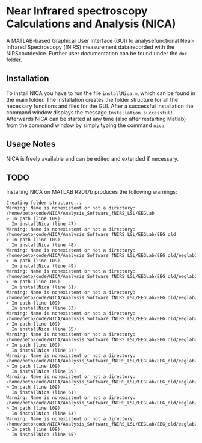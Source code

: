 # Near Infrared spectroscopy Calculations and Analysis (NICA)

A MATLAB-based Graphical  User  Interface  (GUI)  to analysefunctional  Near-Infrared  Spectroscopy  (fNIRS) measurement data recorded with the NIRScoutdevice. Further user documentation can be found under the `doc` folder.

## Installation

To install NICA you have to run the file `installNica.m`, which can be found in the main folder. The  installation  creates  the  folder  structure  for  all  the  necessary  functions  and  files  for  the GUI.  After  a  successful  installation  the  command  window  displays  the  message `Installation successful!`. Afterwards NICA can  be  started  at  any  time  (also  after restarting Matlab)  from  the  command window by simply typing the command `nica`.

## Usage Notes

NICA is freely available and can be edited and extended if necessary.


## TODO

Installing NICA on MATLAB R2017b produces the following warnings:

```
Creating folder structure...
Warning: Name is nonexistent or not a directory: /home/beto/code/NICA/Analysis_Software_fNIRS_LSL/EEGLab
> In path (line 109)
  In installNica (line 47)
Warning: Name is nonexistent or not a directory: /home/beto/code/NICA/Analysis_Software_fNIRS_LSL/EEGLab/EEG_old
> In path (line 109)
  In installNica (line 48)
Warning: Name is nonexistent or not a directory:
/home/beto/code/NICA/Analysis_Software_fNIRS_LSL/EEGLab/EEG_old/eeglab2008October01_beta
> In path (line 109)
  In installNica (line 49)
Warning: Name is nonexistent or not a directory:
/home/beto/code/NICA/Analysis_Software_fNIRS_LSL/EEGLab/EEG_old/eeglab2008October01_beta/functions
> In path (line 109)
  In installNica (line 51)
Warning: Name is nonexistent or not a directory:
/home/beto/code/NICA/Analysis_Software_fNIRS_LSL/EEGLab/EEG_old/eeglab2008October01_beta/functions/adminfunc
> In path (line 109)
  In installNica (line 53)
Warning: Name is nonexistent or not a directory:
/home/beto/code/NICA/Analysis_Software_fNIRS_LSL/EEGLab/EEG_old/eeglab2008October01_beta/functions/miscfunc
> In path (line 109)
  In installNica (line 55)
Warning: Name is nonexistent or not a directory:
/home/beto/code/NICA/Analysis_Software_fNIRS_LSL/EEGLab/EEG_old/eeglab2008October01_beta/functions/popfunc
> In path (line 109)
  In installNica (line 57)
Warning: Name is nonexistent or not a directory:
/home/beto/code/NICA/Analysis_Software_fNIRS_LSL/EEGLab/EEG_old/eeglab2008October01_beta/functions/resources
> In path (line 109)
  In installNica (line 59)
Warning: Name is nonexistent or not a directory:
/home/beto/code/NICA/Analysis_Software_fNIRS_LSL/EEGLab/EEG_old/eeglab2008October01_beta/functions/sigprocfunc
> In path (line 109)
  In installNica (line 61)
Warning: Name is nonexistent or not a directory:
/home/beto/code/NICA/Analysis_Software_fNIRS_LSL/EEGLab/EEG_old/eeglab2008October01_beta/functions/studyfunc
> In path (line 109)
  In installNica (line 63)
Warning: Name is nonexistent or not a directory:
/home/beto/code/NICA/Analysis_Software_fNIRS_LSL/EEGLab/EEG_old/eeglab2008October01_beta/functions/timefreqfunc
> In path (line 109)
  In installNica (line 65)
```
